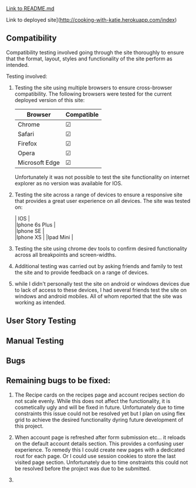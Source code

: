 [Link to README.md](README.md)

Link to deployed site](http://cooking-with-katie.herokuapp.com/index)


## Compatibility

Compatibility testing involved going through the site thoroughly to ensure that the format, layout, styles and functionality of the site perform as intended. 

Testing involved: 


1. Testing the site using multiple browsers to ensure cross-browser compatibility.
   The following browsers were tested for the current deployed version of this site:

   | Browser       | Compatible |
   | --------------|------------|
   | Chrome        |   &#9745;  |
   | Safari        |   &#9745;  |
   | Firefox       |   &#9745;  |
   | Opera         |   &#9745;  |
   | Microsoft Edge|   &#9745;  |

   Unfortunately it was not possible to test the site functionality on internet explorer as no version was available for IOS. 

1. Testing the site across a range of devices to ensure a responsive site that provides a great user experience on all devices.
   The site was tested on: 

   | IOS           |           
   |Iphone 6s Plus |             
   |Iphone SE      |  
   |Iphone XS      |
   |Ipad Mini      |
   
1. Testing the site using chrome dev tools to confirm desired functionality across all breakpoints and screen-widths. 

1. Additional testing was carried out by asking friends and family to test the site and to provide feedback on a range of devices. 

1. while I didn't personally test the site on android or windows devices due to lack of access to these devices, I had several friends test the site on windows and android mobiles.
All of whom reported that the site was working as intended.

## User Story Testing

## Manual Testing

## Bugs

## Remaining bugs to be fixed:

1. The Recipe cards on the recipes page and account recipes section do not scale evenly. While this does not affect the functionality, it is cosmetically 
ugly and will be fixed in future. Unfortunately due to time constraints this issue could not be resolved yet but I plan on using flex grid to achieve the desired functionality
dyring future development of this project.

1. When account page is refreshed after form submission etc... it reloads on the default account details section. This provides a confusing user experience. 
To remedy this I could create new pages with a dedicated rout for each page. Or I could use session cookies to store the last visited page section. Unfortunately due to time onstraints
this could not be resolved before the project was due to be submitted.

1. 
